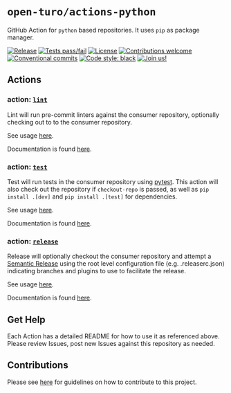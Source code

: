# `open-turo/actions-python`

GitHub Action for `python` based repositories. It uses `pip` as package manager.

[![Release](https://img.shields.io/github/v/release/open-turo/actions-python)](https://github.com/open-turo/actions-python/releases/)
[![Tests pass/fail](https://img.shields.io/github/workflow/status/open-turo/actions-python/CI)](https://github.com/open-turo/actions-python/actions/)
[![License](https://img.shields.io/github/license/open-turo/actions-python)](./LICENSE)
[![Contributions welcome](https://img.shields.io/badge/contributions-welcome-brightgreen.svg)](https://github.com/dwyl/esta/issues)
[![Conventional commits](https://img.shields.io/badge/conventional%20commits-1.0.2-%23FE5196?logo=conventionalcommits&logoColor=white)](https://conventionalcommits.org)
[![Code style: black](https://img.shields.io/badge/code%20style-black-000000.svg)](https://github.com/psf/black)
[![Join us!](https://img.shields.io/badge/Turo-Join%20us%21-593CFB.svg)](https://turo.com/jobs)

## Actions

### action: [`lint`](./lint)

Lint will run pre-commit linters against the consumer repository, optionally checking out to to the consumer repository.

See usage [here](./lint/README.md#usage).

Documentation is found [here](./lint/README.md).

### action: [`test`](./test)

Test will run tests in the consumer repository using [pytest](https://github.com/pytest-dev/pytest). This action will also check out the repository if `checkout-repo` is passed, as well as `pip install .[dev]` and `pip install .[test]` for dependencies.

See usage [here](./test/README.md#usage).

Documentation is found [here](./test/README.md).

### action: [`release`](./release)

Release will optionally checkout the consumer repository and attempt a [Semantic Release](https://semantic-release.gitbook.io/semantic-release/usage/configuration) using the root level configuration file (e.g. .releaserc.json) indicating branches and plugins to use to facilitate the release.

See usage [here](./release/README.md#usage).

Documentation is found [here](./release/README.md).

## Get Help

Each Action has a detailed README for how to use it as referenced above. Please review Issues, post new Issues against this repository as needed.

## Contributions

Please see [here](https://github.com/open-turo/contributions) for guidelines on how to contribute to this project.
